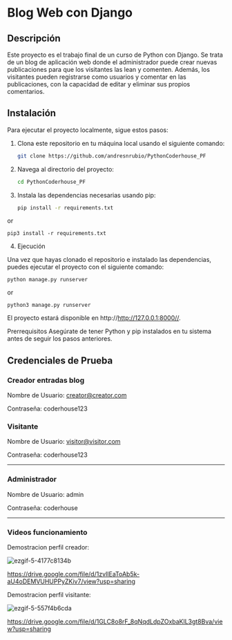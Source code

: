 # Blog Web con Django

## Descripción

Este proyecto es el trabajo final de un curso de Python con Django. Se trata de un blog de aplicación web donde el administrador puede crear nuevas publicaciones para que los visitantes las lean y comenten. Además, los visitantes pueden registrarse como usuarios y comentar en las publicaciones, con la capacidad de editar y eliminar sus propios comentarios.

## Instalación

Para ejecutar el proyecto localmente, sigue estos pasos:

1. Clona este repositorio en tu máquina local usando el siguiente comando:

   ```bash
   git clone https://github.com/andresnrubio/PythonCoderhouse_PF

2. Navega al directorio del proyecto:

    ```bash
    cd PythonCoderhouse_PF

3. Instala las dependencias necesarias usando pip:

    ```bash
    pip install -r requirements.txt
or

    pip3 install -r requirements.txt

4. Ejecución

Una vez que hayas clonado el repositorio e instalado las dependencias, puedes ejecutar el proyecto con el siguiente comando:

    python manage.py runserver
or

    python3 manage.py runserver

El proyecto estará disponible en http://http://127.0.0.1:8000//.

Prerrequisitos
Asegúrate de tener Python y pip instalados en tu sistema antes de seguir los pasos anteriores.

## Credenciales de Prueba

### Creador entradas blog

Nombre de Usuario: creator@creator.com

Contraseña: coderhouse123

### Visitante

Nombre de Usuario: visitor@visitor.com

Contraseña: coderhouse123

----------------

### Administrador

Nombre de Usuario: admin

Contraseña: coderhouse

----------------

### Videos funcionamiento

Demostracion perfil creador:

![ezgif-5-4177c8134b](https://github.com/andresnrubio/PythonCoderhouse_PF/assets/87342325/aafc3a70-9c53-4447-b754-20f3b430fa02)

https://drive.google.com/file/d/1zvIlEaToAb5k-aU4oDEMVUHUPPyZKiv7/view?usp=sharing

Demostracion perfil visitante:

![ezgif-5-557f4b6cda](https://github.com/andresnrubio/PythonCoderhouse_PF/assets/87342325/bd15181c-e6df-4c2f-883b-493c5a9b0470)

https://drive.google.com/file/d/1GLC8o8rF_8qNqdLdpZOxbaKlL3gt8Bva/view?usp=sharing
